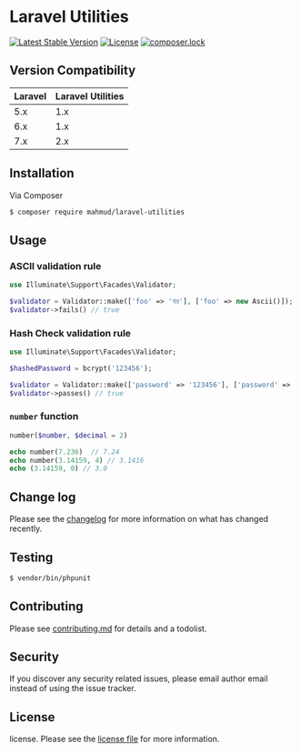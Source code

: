 # Laravel Utilities

[![Latest Stable Version](https://poser.pugx.org/mahmud/laravel-utilities/v/stable)](https://packagist.org/packages/mahmud/laravel-utilities)
[![License](https://poser.pugx.org/mahmud/laravel-utilities/license)](https://packagist.org/packages/mahmud/laravel-utilities)
[![composer.lock](https://poser.pugx.org/mahmud/laravel-utilities/composerlock)](https://packagist.org/packages/mahmud/laravel-utilities)

## Version Compatibility

| Laravel | Laravel Utilities |
|---------|-------------------|
| 5.x     | 1.x               |
| 6.x     | 1.x               |
| 7.x     | 2.x               |

## Installation

Via Composer

``` bash
$ composer require mahmud/laravel-utilities
```

## Usage

### ASCII validation rule

```php
use Illuminate\Support\Facades\Validator;

$validator = Validator::make(['foo' => 'বার'], ['foo' => new Ascii()]);
$validator->fails() // true
```

### Hash Check validation rule

```php
use Illuminate\Support\Facades\Validator;

$hashedPassword = bcrypt('123456');

$validator = Validator::make(['password' => '123456'], ['password' => 'hash_check:' . $hashedPassword]);
$validator->passes() // true
```

### `number` function

```php
number($number, $decimal = 2)

echo number(7.236)  // 7.24
echo number(3.14159, 4) // 3.1416
echo (3.14159, 0) // 3.0
```

## Change log

Please see the [changelog](changelog.md) for more information on what has changed recently.

## Testing

``` bash
$ vendor/bin/phpunit
```

## Contributing

Please see [contributing.md](contributing.md) for details and a todolist.

## Security

If you discover any security related issues, please email author email instead of using the issue tracker.

## License

license. Please see the [license file](license.md) for more information.
